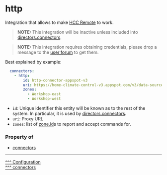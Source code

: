 http
==

Integration that allows to make [HCC Remote](https://play.google.com/store/apps/details?id=net.sf.dz4.android.remote) to work.

> **NOTE:** This integration will be inactive unless included into [directors.connectors](./directors.md).

> **NOTE:** This integration requires obtaining credentials, please drop a message to the [user forum](http://groups.google.com/group/home-climate-control) to get them.

Best explained by example:

```yaml
  connectors:
    - http:
        id: http-connector-appspot-v3
        uri: https://home-climate-control-v3.appspot.com/v3/data-source
        zones:
          - Workshop-east
          - Workshop-west
```

* `id`: Unique identifier this entity will be known as to the rest of the system. In particular, it is used by [directors.connectors](./directors.md).
* `uri`: Proxy URL
* `zones`: list of [zone.id](./zones.md#id)s to report and accept commands for.

### Property of
* [connectors](./connectors.md)

---
[^^^ Configuration](./index.md)  
[^^^ connectors](./connectors.md)
